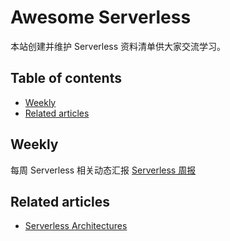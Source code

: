 # Awesome Serverless
本站创建并维护 Serverless 资料清单供大家交流学习。

## Table of contents
* [Weekly](#Weekly)
* [Related articles](#Related-articles)

## Weekly
每周 Serverless 相关动态汇报 [Serverless 周报](weekly)

## Related articles
* [Serverless Architectures](https://martinfowler.com/articles/serverless.html)
